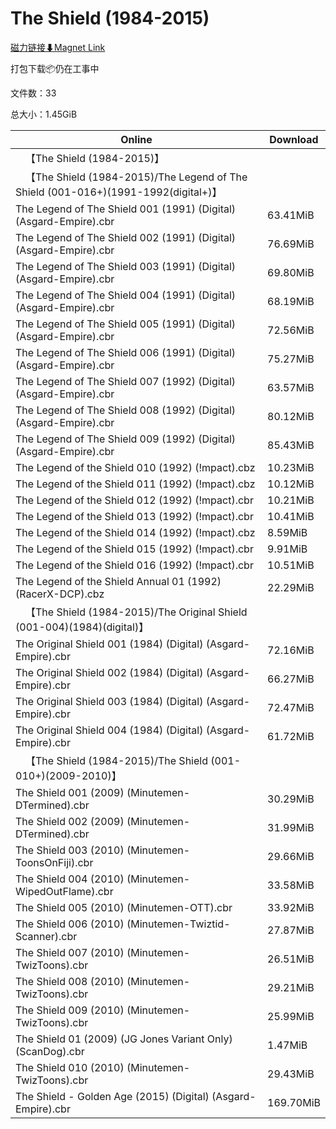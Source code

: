 # The Shield (1984-2015)

[磁力链接⬇Magnet Link](magnet:?xt=urn:btih:4ad8c934886b8d9e919c21f2cf89e33353256ed7&dn=The%20Shield%20%281984-2015%29)

打包下载📦仍在工事中

文件数：33

总大小：1.45GiB

Online | Download
--- | ---
&emsp;【The Shield (1984-2015)】 | 
&emsp;【The Shield (1984-2015)/The Legend of The Shield (001-016+)(1991-1992(digital+)】 | 
The Legend of The Shield 001 (1991) (Digital) (Asgard-Empire).cbr | 63.41MiB
The Legend of The Shield 002 (1991) (Digital) (Asgard-Empire).cbr | 76.69MiB
The Legend of The Shield 003 (1991) (Digital) (Asgard-Empire).cbr | 69.80MiB
The Legend of The Shield 004 (1991) (Digital) (Asgard-Empire).cbr | 68.19MiB
The Legend of The Shield 005 (1991) (Digital) (Asgard-Empire).cbr | 72.56MiB
The Legend of The Shield 006 (1991) (Digital) (Asgard-Empire).cbr | 75.27MiB
The Legend of The Shield 007 (1992) (Digital) (Asgard-Empire).cbr | 63.57MiB
The Legend of The Shield 008 (1992) (Digital) (Asgard-Empire).cbr | 80.12MiB
The Legend of The Shield 009 (1992) (Digital) (Asgard-Empire).cbr | 85.43MiB
The Legend of the Shield 010 (1992) (!mpact).cbz | 10.23MiB
The Legend of the Shield 011 (1992) (!mpact).cbz | 10.12MiB
The Legend of the Shield 012 (1992) (!mpact).cbr | 10.21MiB
The Legend of the Shield 013 (1992) (!mpact).cbr | 10.41MiB
The Legend of the Shield 014 (1992) (!mpact).cbz | 8.59MiB
The Legend of the Shield 015 (1992) (!mpact).cbr | 9.91MiB
The Legend of the Shield 016 (1992) (!mpact).cbr | 10.51MiB
The Legend of the Shield Annual 01 (1992) (RacerX-DCP).cbz | 22.29MiB
&emsp;【The Shield (1984-2015)/The Original Shield (001-004)(1984)(digital)】 | 
The Original Shield 001 (1984) (Digital) (Asgard-Empire).cbr | 72.16MiB
The Original Shield 002 (1984) (Digital) (Asgard-Empire).cbr | 66.27MiB
The Original Shield 003 (1984) (Digital) (Asgard-Empire).cbr | 72.47MiB
The Original Shield 004 (1984) (Digital) (Asgard-Empire).cbr | 61.72MiB
&emsp;【The Shield (1984-2015)/The Shield (001-010+)(2009-2010)】 | 
The Shield 001 (2009) (Minutemen-DTermined).cbr | 30.29MiB
The Shield 002 (2009) (Minutemen-DTermined).cbr | 31.99MiB
The Shield 003 (2010) (Minutemen-ToonsOnFiji).cbr | 29.66MiB
The Shield 004 (2010) (Minutemen-WipedOutFlame).cbr | 33.58MiB
The Shield 005 (2010) (Minutemen-OTT).cbr | 33.92MiB
The Shield 006 (2010) (Minutemen-Twiztid-Scanner).cbr | 27.87MiB
The Shield 007 (2010) (Minutemen-TwizToons).cbr | 26.51MiB
The Shield 008 (2010) (Minutemen-TwizToons).cbr | 29.21MiB
The Shield 009 (2010) (Minutemen-TwizToons).cbr | 25.99MiB
The Shield 01 (2009) (JG Jones Variant Only) (ScanDog).cbr | 1.47MiB
The Shield 010 (2010) (Minutemen-TwizToons).cbr | 29.43MiB
The Shield - Golden Age (2015) (Digital) (Asgard-Empire).cbr | 169.70MiB